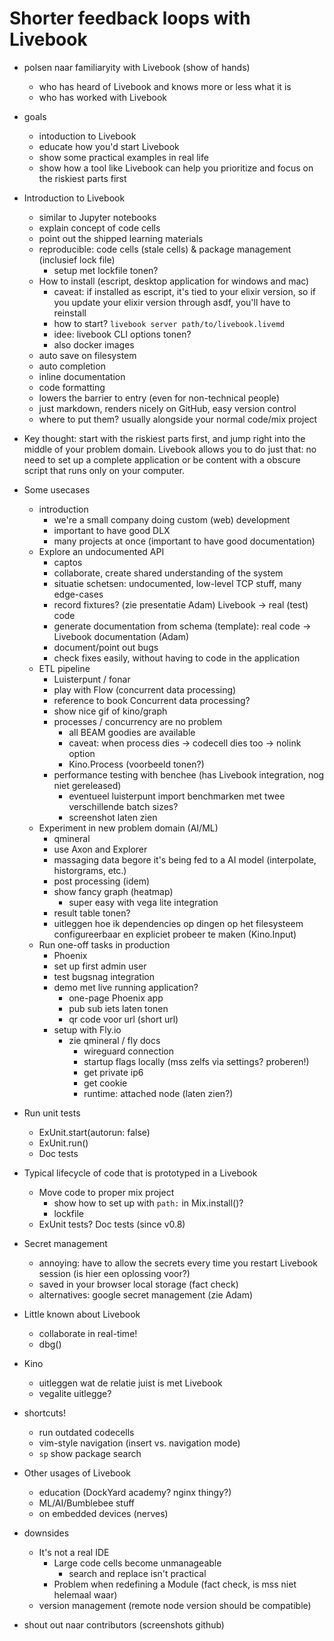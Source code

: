 # Shorter feedback loops with Livebook

- polsen naar familiaryity with Livebook (show of hands)
  - who has heard of Livebook and knows more or less what it is
  - who has worked with Livebook

- goals
  - intoduction to Livebook
  - educate how you'd start Livebook
  - show some practical examples in real life
  - show how a tool like Livebook can help you prioritize and focus on the riskiest parts first
- Introduction to Livebook
  - similar to Jupyter notebooks
  - explain concept of code cells
  - point out the shipped learning materials
  - reproducible: code cells (stale cells) & package management (inclusief lock file)
    - setup met lockfile tonen?
  - How to install (escript, desktop application for windows and mac)
    - caveat: if installed as escript, it's tied to your elixir version, so if you update your elixir version through asdf, you'll have to reinstall
    - how to start? `livebook server path/to/livebook.livemd`
    - idee: livebook CLI options tonen?
    - also docker images
  - auto save on filesystem
  - auto completion
  - inline documentation
  - code formatting
  - lowers the barrier to entry (even for non-technical people)
  - just markdown, renders nicely on GitHub, easy version control
  - where to put them? usually alongside your normal code/mix project

- Key thought: start with the riskiest parts first, and jump right into the middle of your problem domain. Livebook allows you to do just that: no need to set up a complete application or be content with a obscure script that runs only on your computer.

- Some usecases
  - introduction
    - we're a small company doing custom (web) development
    - important to have good DLX
    - many projects at once (important to have good documentation)
  - Explore an undocumented API
    - captos
    - collaborate, create shared understanding of the system
    - situatie schetsen: undocumented, low-level TCP stuff, many edge-cases
    - record fixtures? (zie presentatie Adam) Livebook -> real (test) code
    - generate documentation from schema (template): real code -> Livebook documentation (Adam)
    - document/point out bugs
    - check fixes easily, without having to code in the application
  - ETL pipeline
    - Luisterpunt / fonar
    - play with Flow (concurrent data processing)
    - reference to book Concurrent data processing?
    - show nice gif of kino/graph
    - processes / concurrency are no problem 
      - all BEAM goodies are available
      - caveat: when process dies -> codecell dies too -> nolink option
      - Kino.Process (voorbeeld tonen?)
    - performance testing with benchee (has Livebook integration, nog niet gereleased)
      - eventueel luisterpunt import benchmarken met twee verschillende batch sizes?
      - screenshot laten zien
  - Experiment in new problem domain (AI/ML)
    - qmineral
    - use Axon and Explorer
    - massaging data begore it's being fed to a AI model (interpolate, historgrams, etc.)
    - post processing (idem)
    - show fancy graph (heatmap)
      - super easy with vega lite integration
    - result table tonen?
    - uitleggen hoe ik dependencies op dingen op het filesysteem configureerbaar en expliciet probeer te maken (Kino.Input)
  - Run one-off tasks in production
    - Phoenix
    - set up first admin user
    - test bugsnag integration
    - demo met live running application?
      - one-page Phoenix app
      - pub sub iets laten tonen
      - qr code voor url (short url)
    - setup with Fly.io
      - zie qmineral / fly docs
        - wireguard connection
        - startup flags locally (mss zelfs via settings? proberen!)
        - get private ip6
        - get cookie
        - runtime: attached node (laten zien?)
- Run unit tests
  - ExUnit.start(autorun: false)
  - ExUnit.run()
  - Doc tests
- Typical lifecycle of code that is prototyped in a Livebook
  - Move code to proper mix project
    - show how to set up with `path:` in Mix.install()?
    - lockfile
  - ExUnit tests? Doc tests (since v0.8)
- Secret management
  - annoying: have to allow the secrets every time you restart Livebook session (is hier een oplossing voor?)
  - saved in your browser local storage (fact check)
  - alternatives: google secret management (zie Adam)
- Little known about Livebook
  - collaborate in real-time!
  - dbg()

- Kino
  - uitleggen wat de relatie juist is met Livebook
  - vegalite uitlegge?
- shortcuts!
  - run outdated codecells
  - vim-style navigation (insert vs. navigation mode)
  - `sp` show package search
- Other usages of Livebook
  - education (DockYard academy? nginx thingy?)
  - ML/AI/Bumblebee stuff
  - on embedded devices (nerves)
- downsides
  - It's not a real IDE
    - Large code cells become unmanageable
      - search and replace isn't practical
    - Problem when redefining a Module (fact check, is mss niet helemaal waar)
  - version management (remote node version should be compatible)
- shout out naar contributors (screenshots github)
